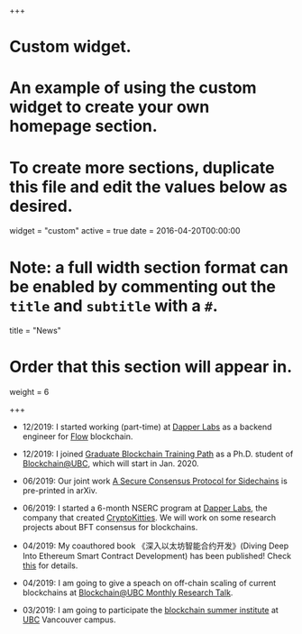 +++
# Custom widget.
# An example of using the custom widget to create your own homepage section.
# To create more sections, duplicate this file and edit the values below as desired.
widget = "custom"
active = true
date = 2016-04-20T00:00:00

# Note: a full width section format can be enabled by commenting out the `title` and `subtitle` with a `#`.
title = "News"

# Order that this section will appear in.
weight = 6

+++

* 12/2019: I started working (part-time) at [Dapper Labs](https://www.dapperlabs.com/) as a backend engineer for [Flow](https://www.withflow.org/en/) blockchain.

* 12/2019: I joined [Graduate Blockchain Training Path](https://blockchain.ubc.ca/education/graduate-blockchain-training-path) as a Ph.D. student of [Blockchain@UBC](https://blockchain.ubc.ca/home), which will start in Jan. 2020.

* 06/2019: Our joint work [A Secure Consensus Protocol for Sidechains](https://arxiv.org/abs/1906.06490) is pre-printed in arXiv.

* 06/2019: I started a 6-month NSERC program at [Dapper Labs](https://www.dapperlabs.com/), the company that created [CryptoKitties](https://www.cryptokitties.co/). We will work on some research projects about BFT consensus for blockchains.

* 04/2019: My coauthored book 《深入以太坊智能合约开发》(Diving Deep Into Ethereum Smart Contract Development) has been published! Check [this](https://item.m.jd.com/product/12593618.html) for details.

* 04/2019: I am going to give a speach on off-chain scaling of current blockchains at [Blockchain@UBC Monthly Research Talk](https://mailchi.mp/8204346146a5/march-2019-newsletter).

* 03/2019: I am going to participate the [blockchain summer institute](https://blockchain.ubc.ca/summer-institute-2019) at [UBC](https://www.ubc.ca/) Vancouver campus.
